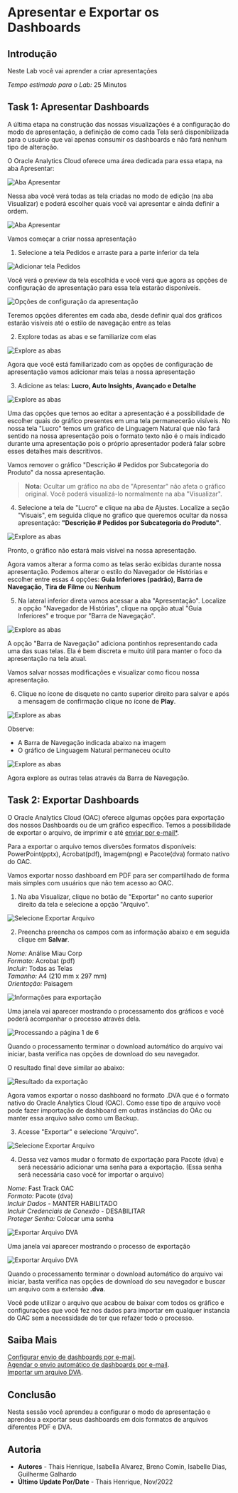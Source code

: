 # Apresentar e Exportar os Dashboards

## Introdução

Neste Lab você vai aprender a criar apresentações

*Tempo estimado para o Lab:* 25 Minutos

## Task 1: Apresentar Dashboards

A última etapa na construção das nossas visualizações é a configuração do modo de apresentação, a definição de como cada Tela será disponibilizada para o usuário que vai apenas consumir os dashboards e não fará nenhum tipo de alteração.

O Oracle Analytics Cloud oferece uma área dedicada para essa etapa, na aba Apresentar:

![Aba Apresentar](./images/present-1.png)

Nessa aba você verá todas as tela criadas no modo de edição (na aba Visualizar) e poderá escolher quais você vai apresentar e ainda definir a ordem.

![Aba Apresentar](./images/present-2.png)

Vamos começar a criar nossa apresentação

1. Selecione a tela Pedidos e arraste para a parte inferior da tela

![Adicionar tela Pedidos](./images/present-3.png)

Você verá o preview da tela escolhida e você verá que agora as opções de configuração de apresentação para essa tela estarão disponíveis.

![Opções de configuração da apresentação](./images/present-4.png)

Teremos opções diferentes em cada aba, desde definir qual dos gráficos estarão visíveis até o estilo de navegação entre as telas

2. Explore todas as abas e se familiarize com elas

![Explore as abas](./images/present-5.png)

Agora que você está familiarizado com as opções de configuração de apresentação vamos adicionar mais telas a nossa apresentação

3. Adicione as telas: **Lucro, Auto Insights, Avançado e Detalhe**

![Explore as abas](./images/present-6.png)

Uma das opções que temos ao editar a apresentação é a possibilidade de escolher quais do gráfico presentes em uma tela permanecerão visíveis. No nossa tela "Lucro" temos um gráfico de Linguagem Natural que não fará sentido na nossa apresentação pois o formato texto não é o mais indicado durante uma apresentação pois o próprio apresentador poderá falar sobre esses detalhes mais descritivos.

Vamos remover o gráfico "Descrição # Pedidos por Subcategoria do Produto"  da nossa apresentação.

> **Nota:** Ocultar um gráfico na aba de "Apresentar" não afeta o gráfico original. Você poderá visualizá-lo normalmente na aba "Visualizar".

4. Selecione a tela de "Lucro" e clique na aba de Ajustes. Localize a seção "Visuais", em seguida clique no grafico que queremos ocultar da nossa apresentação: **"Descrição # Pedidos por Subcategoria do Produto"**.

![Explore as abas](./images/present-7.png)

Pronto, o gráfico não estará mais visível na nossa apresentação.

Agora vamos alterar a forma como as telas serão exibidas durante nossa apresentação. Podemos alterar o estilo do Navegador de Histórias e escolher entre essas 4 opções: **Guia Inferiores (padrão)**, **Barra de Navegação**, **Tira de Filme** ou **Nenhum**

5. Na lateral inferior direta vamos acessar a aba "Apresentação". Localize a opção "Navegador de Histórias", clique na opção atual "Guia Inferiores" e troque por "Barra de Navegação".

![Explore as abas](./images/present-8.png)

A opção "Barra de Navegação" adiciona pontinhos representando cada uma das suas telas. Ela é bem discreta e muito útil para manter o foco da apresentação na tela atual.

Vamos salvar nossas modificações e visualizar como ficou nossa apresentação.

6. Clique no ícone de disquete no canto superior direito para salvar e após a mensagem de confirmação clique no ícone de **Play**.

![Explore as abas](./images/present-9.png)

Observe:
* A Barra de Navegação indicada abaixo na imagem
* O gráfico de Linguagem Natural permaneceu oculto

![Explore as abas](./images/present-10.png)

Agora explore as outras telas através da Barra de Navegação.

## Task 2: Exportar Dashboards

O Oracle Analytics Cloud (OAC) oferece algumas opções para exportação dos nossos Dashboards ou de um gráfico específico. Temos a possibilidade de exportar o arquivo, de imprimir e até [enviar por e-mail*](https://docs.oracle.com/en/cloud/paas/analytics-cloud/acabi/send-email-reports-and-track-deliveries.html#GUID-C5815E71-9348-4C13-BAB6-B5B0C887B3D6).

Para a exportar o arquivo temos diversões formatos disponíveis: PowerPoint(pptx), Acrobat(pdf), Imagem(png) e Pacote(dva) formato nativo do OAC.

Vamos exportar nosso dashboard em PDF para ser compartilhado de forma mais simples com usuários que não tem acesso ao OAC.

1. Na aba Visualizar, clique no botão de "Exportar" no canto superior direito da tela e selecione a opção "Arquivo".

![Selecione Exportar Arquivo](./images/present-11.png)

2. Preencha preencha os campos com as informação abaixo e em seguida clique em **Salvar**.

*Nome:* Análise Miau Corp  
*Formato:* Acrobat (pdf)  
*Incluir:* Todas as Telas  
*Tamanho:* A4 (210 mm x 297 mm)  
*Orientação:* Paisagem	

![Informações para exportação](./images/present-12.png)

Uma janela vai aparecer mostrando o processamento dos gráficos e você poderá acompanhar o processo através dela.

![Processando a página 1 de 6](./images/present-13.png)

Quando o processamento terminar o download automático do arquivo vai iniciar, basta verifica nas opções de download do seu navegador.

O resultado final deve similar ao abaixo:

![Resultado da exportação](./images/present-14.gif)

Agora vamos exportar o nosso dashboard no formato .DVA que é o formato nativo do Oracle Analytics Cloud (OAC). Como esse tipo de arquivo você pode fazer importação de dashboard em outras instâncias do OAc ou manter essa arquivo salvo como um Backup.

3. Acesse "Exportar" e selecione "Arquivo".

![Selecione Exportar Arquivo](./images/present-11.png)

4. Dessa vez vamos mudar o formato de exportação para Pacote (dva) e será necessário adicionar uma senha para a exportação. (Essa senha  será necessária caso você for importar o arquivo)

*Nome:* Fast Track OAC  
*Formato:* Pacote (dva)  
*Incluir Dados* - MANTER HABILITADO  
*Incluir Credenciais de Conexão* - DESABILITAR  
*Proteger Senha:* Colocar uma senha	

![Exportar Arquivo DVA](./images/present-15.png)

Uma janela vai aparecer mostrando o processo de exportação

![Exportar Arquivo DVA](./images/present-16.png)

Quando o processamento terminar o download automático do arquivo vai iniciar, basta verifica nas opções de download do seu navegador e buscar um arquivo com a extensão **.dva**.

Você pode utilizar o arquivo que acabou de baixar com todos os gráfico e configurações que você fez nos dados para importar em qualquer instancia do OAC sem a necessidade de ter que refazer todo o processo.


## Saiba Mais

[Configurar envio de dashboards por e-mail](https://docs.oracle.com/en/cloud/paas/analytics-cloud/acabi/set-email-server-deliver-reports.html).  
[Agendar o envio automático de dashboards por e-mail](https://docs.oracle.com/en/cloud/paas/analytics-cloud/acabi/send-email-reports-and-track-deliveries.html#GUID-49732584-010B-444F-84C6-37FABF533642).  
[Importar um arquivo DVA](https://docs.oracle.com/en/middleware/bi/analytics-desktop/bidvd/import-workbook-file.html).  

## Conclusão

Nesta sessão você aprendeu a configurar o modo de apresentação  e aprendeu a exportar seus dashboards em dois formatos de arquivos diferentes PDF e DVA.

## Autoria

- **Autores** - Thais Henrique, Isabella Alvarez, Breno Comin, Isabelle Dias, Guilherme Galhardo
- **Último Update Por/Date** - Thais Henrique, Nov/2022